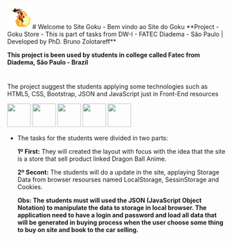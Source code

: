 <img width="54px" height="54px"  src="img/goku.jpg" />
# Welcome to Site Goku - Bem vindo ao Site do Goku
**Project - Goku Store - This is part of tasks from DW-I - FATEC Diadema - São Paulo | Developed by PhD. Bruno Zolotareff**

**This project is been used by students in college called Fatec from Diadema, São Paulo - Brazil** 
#
The project suggest the students applying some technologies such as HTML5, CSS, Bootstrap, JSON and JavaScript just in Front-End resources
<div display="inline">
<img width="54px" height="54px"  src="https://cdn.jsdelivr.net/gh/devicons/devicon@latest/icons/html5/html5-original.svg" />   
<img width="54px" height="54px"  src="https://cdn.jsdelivr.net/gh/devicons/devicon@latest/icons/css3/css3-original.svg" />
<img width="54px" height="54px"  src="https://cdn.jsdelivr.net/gh/devicons/devicon@latest/icons/bootstrap/bootstrap-original.svg" />     
<img width="54px" height="54px"  src="https://cdn.jsdelivr.net/gh/devicons/devicon@latest/icons/json/json-original.svg" />       
<img width="54px" height="54px"  src="https://cdn.jsdelivr.net/gh/devicons/devicon@latest/icons/javascript/javascript-original.svg" />    
<div> 
<th>

  * The tasks for the students were divided in two parts: 

    <strong>1º First:</strong> They will created the layout with focus with the idea that the site is a store that sell product linked Dragon Ball Anime. <br>
    
    <strong>2º Secont:</strong> The students will do a update in the site, applaying Storage Data from browser resourses named LocalStorage, SessinStorage and Cookies.


    **Obs: The students must will used the JSON (JavaScript Object Notation) to manipulate the data to storage in local browser. The application need to have a login and password
    and load all data that will be generated in buying process when the user choose some thing to buy on site and book to the car selling.**

  
   

